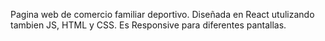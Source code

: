 Pagina web de comercio familiar deportivo.
Diseñada en React utulizando tambien JS, HTML y CSS.
Es Responsive para diferentes pantallas.
